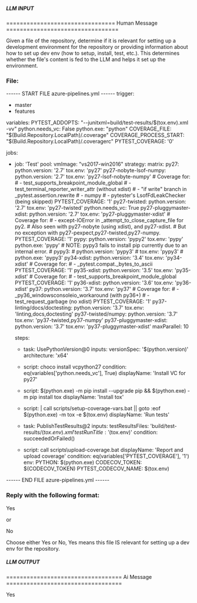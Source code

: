 ##### LLM INPUT #####
================================ Human Message =================================

Given a file of the repository, determine if it is relevant for setting up a development environment for the repository or providing information about how to set up dev env (how to setup, install, test, etc.). This determines whether the file's content is fed to the LLM and helps it set up the environment.

### File:
------ START FILE azure-pipelines.yml ------
trigger:
- master
- features

variables:
  PYTEST_ADDOPTS: "--junitxml=build/test-results/$(tox.env).xml -vv"
  python.needs_vc: False
  python.exe: "python"
  COVERAGE_FILE: "$(Build.Repository.LocalPath)/.coverage"
  COVERAGE_PROCESS_START: "$(Build.Repository.LocalPath)/.coveragerc"
  PYTEST_COVERAGE: '0'

jobs:

- job: 'Test'
  pool:
    vmImage: "vs2017-win2016"
  strategy:
    matrix:
      py27:
        python.version: '2.7'
        tox.env: 'py27'
      py27-nobyte-lsof-numpy:
        python.version: '2.7'
        tox.env: 'py27-lsof-nobyte-numpy'
        # Coverage for:
        # - test_supports_breakpoint_module_global
        # - test_terminal_reporter_writer_attr (without xdist)
        # - "if write" branch in _pytest.assertion.rewrite
        # - numpy
        # - pytester's LsofFdLeakChecker (being skipped)
        PYTEST_COVERAGE: '1'
      py27-twisted:
        python.version: '2.7'
        tox.env: 'py27-twisted'
        python.needs_vc: True
      py27-pluggymaster-xdist:
        python.version: '2.7'
        tox.env: 'py27-pluggymaster-xdist'
        # Coverage for:
        # - except-IOError in _attempt_to_close_capture_file for py2.
        #   Also seen with py27-nobyte (using xdist), and py27-xdist.
        #   But no exception with py27-pexpect,py27-twisted,py27-numpy.
        PYTEST_COVERAGE: '1'
      pypy:
        python.version: 'pypy2'
        tox.env: 'pypy'
        python.exe: 'pypy'
      # NOTE: pypy3 fails to install pip currently due to an internal error.
      # pypy3:
      #   python.version: 'pypy3'
      #   tox.env: 'pypy3'
      #   python.exe: 'pypy3'
      py34-xdist:
        python.version: '3.4'
        tox.env: 'py34-xdist'
        # Coverage for:
        # - _pytest.compat._bytes_to_ascii
        PYTEST_COVERAGE: '1'
      py35-xdist:
        python.version: '3.5'
        tox.env: 'py35-xdist'
        # Coverage for:
        # - test_supports_breakpoint_module_global
        PYTEST_COVERAGE: '1'
      py36-xdist:
        python.version: '3.6'
        tox.env: 'py36-xdist'
      py37:
        python.version: '3.7'
        tox.env: 'py37'
        # Coverage for:
        # - _py36_windowsconsoleio_workaround (with py36+)
        # - test_request_garbage (no xdist)
        PYTEST_COVERAGE: '1'
      py37-linting/docs/doctesting:
        python.version: '3.7'
        tox.env: 'linting,docs,doctesting'
      py37-twisted/numpy:
        python.version: '3.7'
        tox.env: 'py37-twisted,py37-numpy'
      py37-pluggymaster-xdist:
        python.version: '3.7'
        tox.env: 'py37-pluggymaster-xdist'
    maxParallel: 10

  steps:
  - task: UsePythonVersion@0
    inputs:
      versionSpec: '$(python.version)'
      architecture: 'x64'

  - script: choco install vcpython27
    condition: eq(variables['python.needs_vc'], True)
    displayName: 'Install VC for py27'

  - script: $(python.exe) -m pip install --upgrade pip && $(python.exe) -m pip install tox
    displayName: 'Install tox'

  - script: |
      call scripts/setup-coverage-vars.bat || goto :eof
      $(python.exe) -m tox -e $(tox.env)
    displayName: 'Run tests'

  - task: PublishTestResults@2
    inputs:
      testResultsFiles: 'build/test-results/$(tox.env).xml'
      testRunTitle: '$(tox.env)'
    condition: succeededOrFailed()

  - script: call scripts\upload-coverage.bat
    displayName: 'Report and upload coverage'
    condition: eq(variables['PYTEST_COVERAGE'], '1')
    env:
      PYTHON: $(python.exe)
      CODECOV_TOKEN: $(CODECOV_TOKEN)
      PYTEST_CODECOV_NAME: $(tox.env)

------ END FILE azure-pipelines.yml ------

### Reply with the following format:

<rel>Yes</rel>

or

<rel>No</rel>

Choose either Yes or No, Yes means this file IS relevant for setting up a dev env for the repository.

##### LLM OUTPUT #####
================================== Ai Message ==================================

<rel>Yes</rel>